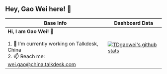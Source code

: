 ## Hey, Gao Wei here! :wave:

|Base Info|Dashboard Data|
|----------------------------------------------------------------------|----------------------------------------------------------------------|
| __Hi, I am Gao Wei! 👋__<br/><br/>1. 🔭 I’m currently working on Talkdesk, China<br/>2. 📫 Reach me: wei.gao@china.talkdesk.com<br/> | [![TDgaowei's github stats](https://github-readme-stats.vercel.app/api?username=weigaosS&show_icons=true&theme=dracula)](https://github.com/anuraghazra/github-readme-stats) |

<!---
weigaosS/weigaosS is a ✨ special ✨ repository because its `README.md` (this file) appears on your GitHub profile.
You can click the Preview link to take a look at your changes.
--->
